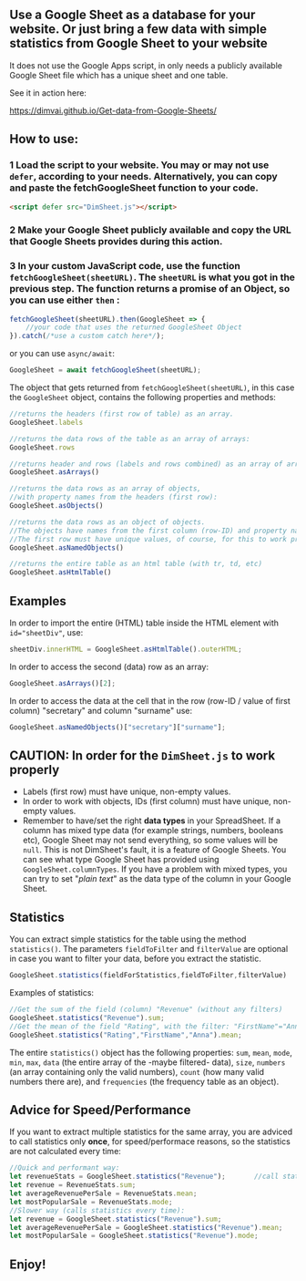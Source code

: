 
## Use a Google Sheet as a database for your website. Or just bring a few data with simple statistics from Google Sheet to your website
It does not use the Google Apps script, in only needs a publicly available Google Sheet file which has a unique sheet and one table. 

See it in action here:

https://dimvai.github.io/Get-data-from-Google-Sheets/

## **How to use**:

### 1 **Load** the script to your website. You may or may not use `defer`, according to your needs. Alternatively, you can copy and paste the fetchGoogleSheet function to your code. 

```html
<script defer src="DimSheet.js"></script>
```
### 2 Make your Google Sheet **publicly available** and copy the **URL** that Google Sheets provides during this action.

### 3 In your custom JavaScript code, use the function `fetchGoogleSheet(sheetURL)`. The `sheetURL` is what you got in the previous step. The function returns a promise of an Object, so you can use either `then` :

```JavaScript
fetchGoogleSheet(sheetURL).then(GoogleSheet => {
    //your code that uses the returned GoogleSheet Object
}).catch(/*use a custom catch here*/);
```
 or you can use `async/await`:
```JavaScript
GoogleSheet = await fetchGoogleSheet(sheetURL);
```


The object that gets returned from `fetchGoogleSheet(sheetURL)`, in this case the `GoogleSheet` object, contains the following properties and methods:

```JavaScript
//returns the headers (first row of table) as an array.
GoogleSheet.labels  

//returns the data rows of the table as an array of arrays:   
GoogleSheet.rows

//returns header and rows (labels and rows combined) as an array of arrays:            
GoogleSheet.asArrays()    

//returns the data rows as an array of objects, 
//with property names from the headers (first row):
GoogleSheet.asObjects()   

//returns the data rows as an object of objects.
//The objects have names from the first column (row-ID) and property names from the headers.
//The first row must have unique values, of course, for this to work properly:
GoogleSheet.asNamedObjects()

//returns the entire table as an html table (with tr, td, etc)
GoogleSheet.asHtmlTable()
```

## **Examples**
In order to import the entire (HTML) table inside the HTML element with `id="sheetDiv"`, use:
```JavaScript
sheetDiv.innerHTML = GoogleSheet.asHtmlTable().outerHTML;
```

In order to access the second (data) row as an array:
```JavaScript
GoogleSheet.asArrays()[2];
```

In order to access the data at the cell that in the row (row-ID / value of first column) "secretary" and column "surname" use:
```JavaScript
GoogleSheet.asNamedObjects()["secretary"]["surname"];
```


## **CAUTION: In order for the `DimSheet.js` to work properly**
* Labels (first row) must have unique, non-empty values.
* In order to work with objects, IDs (first column) must have unique, non-empty values. 
* Remember to have/set the right **data types** in your SpreadSheet. If a column has mixed type data (for example strings, numbers, booleans etc), Google Sheet may not send everything, so some values will be `null`. This is not DimSheet's fault, it is a feature of Google Sheets. You can see what type Google Sheet has provided using `GoogleSheet.columnTypes`. If you have a problem with mixed types, you can try to set "*plain text*" as the data type of the column in your Google Sheet.  


## **Statistics**

You can extract simple statistics for the table using the method `statistics()`. The parameters `fieldToFilter` and `filterValue` are optional in case you want to filter your data, before you extract the statistic. 

```JavaScript
GoogleSheet.statistics(fieldForStatistics,fieldToFilter,filterValue)
```
Examples of statistics:
```JavaScript
//Get the sum of the field (column) "Revenue" (without any filters)
GoogleSheet.statistics("Revenue").sum;
//Get the mean of the field "Rating", with the filter: "FirstName"="Anna"
GoogleSheet.statistics("Rating","FirstName","Anna").mean;
```
The entire `statistics()` object has the following properties: `sum`, `mean`, `mode`, `min`, `max`, `data` (the entire array of the -maybe filtered- data), `size`, `numbers` (an array containing only the valid numbers), `count` (how many valid numbers there are), and `frequencies` (the frequency table as an object). 

## **Advice for Speed/Performance**
If you want to extract multiple statistics for the same array, you are adviced to call statistics only **once**, for speed/performace reasons, so the statistics are not calculated every time:
```JavaScript
//Quick and performant way:
let revenueStats = GoogleSheet.statistics("Revenue");       //call statistics() only once
let revenue = RevenueStats.sum;
let averageRevenuePerSale = RevenueStats.mean;
let mostPopularSale = RevenueStats.mode;
//Slower way (calls statistics every time):
let revenue = GoogleSheet.statistics("Revenue").sum;
let averageRevenuePerSale = GoogleSheet.statistics("Revenue").mean;
let mostPopularSale = GoogleSheet.statistics("Revenue").mode;

```

## **Enjoy!**



